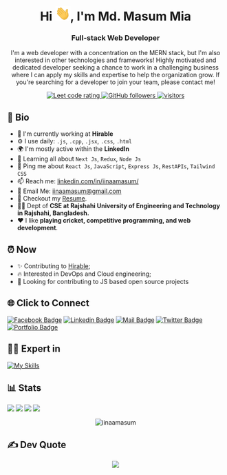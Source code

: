 <div align="center">
<h1 align="center">Hi <img width="35" src="https://github.com/1999AZZAR/1999AZZAR/blob/main/resources/img/waving.gif">, I'm Md. Masum Mia</h1>
<h3 align="center">Full-stack Web Developer</h3>
<p align="center">I'm a web developer with a concentration on the MERN stack, but I'm also interested in other technologies and frameworks! Highly motivated and dedicated developer seeking a chance to work in a challenging business where I can apply my skills and expertise to help the organization grow. If you're searching for a developer to join your team, please contact me! </p>
</div>



<p align="center">
  <a href="https://leetcode.com/iinaamasum/">
    <img src="https://cp-logo.vercel.app/leetcode/iinaamasum" alt="Leet code rating" />
  </a>
  </a>
  <a href="https://github.com/iinaamasum?tab=followers">
    <img alt="GitHub followers" src="https://img.shields.io/github/followers/iinaamasum?color=red&logo=github">
  </a>
  <a href="https://github.com/iinaamasum/">
    <img src="https://komarev.com/ghpvc/?username=iinaamasum&color=dc143c" alt="visitors" />
  </a>
</p>


## 🙍 Bio
- 🏢 I'm currently working at **Hirable**
- ⚙️ I use daily:  `.js`,  `.cpp`,  `.jsx`,  `.css`,  `.html`
- 🌍 I'm mostly active within the **LinkedIn**
- 🌱 Learning all about `Next Js`,  `Redux`, `Node Js`
- 💬 Ping me about `React Js`,  `JavaScript`,  `Express Js`,  `RestAPIs`,  `Tailwind CSS`
- 📫 Reach me: [linkedin.com/in/iinaamasum/](https://www.linkedin.com/in/iinaamasum/)
- :e-mail: Email Me: iinaamasum@gmail.com <br/>
- 📝 Checkout my [Resume](https://drive.google.com/file/d/1N-wdH0WSxzJ27JE8TzgLusAVQZdI3y7b/view).
- 👨‍🎓 Dept of **CSE at Rajshahi University of Engineering and Technology in Rajshahi, Bangladesh.**
- :hearts: I like **playing cricket, competitive programming, and web development**.


## ⏰ Now

- ✨ Contributing to [Hirable](https://www.linkedin.com/company/hirable-me/mycompany/);
- :fire: Interested in DevOps and Cloud engineering;
- :calendar: Looking for contributing to JS based open source projects 



## 🌐 Click to Connect

[![Facebook Badge](https://img.shields.io/badge/Facebook-1877F2?style=for-the-badge&logo=facebook&logoColor=white)](https://www.facebook.com/iinaamasum/) [![Linkedin Badge](https://img.shields.io/badge/LinkedIn-0077B5?style=for-the-badge&logo=linkedin&logoColor=white)](https://www.linkedin.com/in/iinaamasum/) [![Mail Badge](https://img.shields.io/badge/Gmail-D14836?style=for-the-badge&logo=gmail&logoColor=white)](mailto:iinaamasum@gmail.com) [![Twitter Badge](https://img.shields.io/badge/Twitter-1DA1F2?style=for-the-badge&logo=twitter&logoColor=white)](https://twitter.com/iinaamasum/) [![Portfolio Badge](https://img.shields.io/badge/Portfolio-E4405F?style=for-the-badge&logo=portfolio&logoColor=white)](https://iinaamasum-3ec05.web.app/)


## 👨‍💻 Expert in

[![My Skills](https://skillicons.dev/icons?i=js,react,html,css,tailwind,bootstrap,nodejs,express,mongodb,c,cpp,heroku,git,github,gitlab,firebase,figma,vscode,redux,netlify)](https://www.linkedin.com/in/iinaamasum/)


## 📊 Stats

<p float="left">
<img height="180em" src="https://github-readme-stats.vercel.app/api?username=iinaamasum&show_icons=true&hide_border=true&&count_private=true&include_all_commits=true" /> 
<img height="180em" src="https://github-readme-streak-stats.herokuapp.com/?user=iinaamasum&hide_border=true"/>
<img height="180em" src="https://github-readme-stats.vercel.app/api/top-langs/?username=iinaamasum&show_icons=true&hide_border=true&layout=compact&langs_count=8"/>
<img height="180em" src="https://leetcard.jacoblin.cool/iinaamasum?theme=light&font=arial&ext=contest"/>
</p>

<p align="center">
<img align=top src="https://github-profile-trophy.vercel.app/?username=iinaamasum" alt="iinaamasum" />
</p>


## ✍️ Dev Quote
<p align="center"> 
<img src="https://quotes-github-readme.vercel.app/api?type=horizontal" />
</p>

